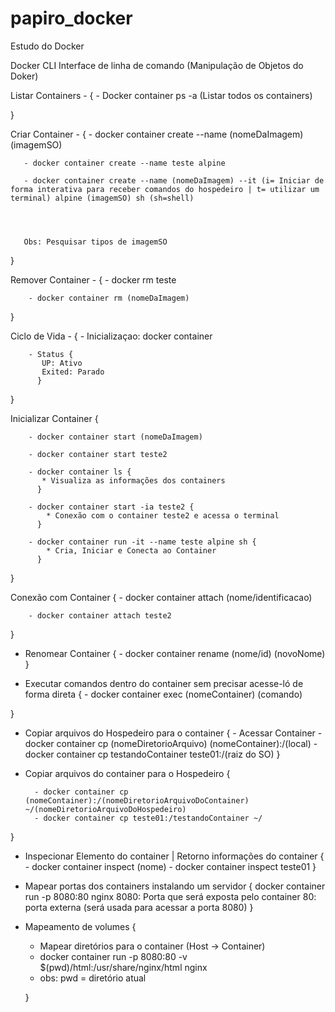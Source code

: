 # papiro_docker
Estudo do Docker


Docker CLI
Interface de linha de comando (Manipulação de Objetos do Doker)

 Listar Containers - {
      - Docker container ps -a (Listar todos os containers)

 }

 Criar Container - {
       - docker container create --name (nomeDaImagem) (imagemSO)
       
       - docker container create --name teste alpine
       
       - docker container create --name (nomeDaImagem) --it (i= Iniciar de forma interativa para receber comandos do hospedeiro | t= utilizar um terminal) alpine (imagemSO) sh (sh=shell)
       
       
       
       
       Obs: Pesquisar tipos de imagemSO
 } 
 
 Remover Container - {
        - docker rm teste
        
        - docker container rm (nomeDaImagem)
 }
 
 
 Ciclo de Vida - {
        - Inicializaçao: docker container
        
        - Status {
           UP: Ativo
           Exited: Parado       
          }
 }
     
 Inicializar Container {
        
        - docker container start (nomeDaImagem)
        
        - docker container start teste2
        
        - docker container ls {
           * Visualiza as informações dos containers    
          } 
          
        - docker container start -ia teste2 {
            * Conexão com o container teste2 e acessa o terminal
          }
          
        - docker container run -it --name teste alpine sh {
            * Cria, Iniciar e Conecta ao Container
          }
 }
 
 Conexão com Container {
        - docker container attach (nome/identificacao)
        
        - docker container attach teste2
 }      
 
 - Renomear Container {
        - docker container rename (nome/id) (novoNome)
 }
 
 
 - Executar comandos dentro do container sem precisar acesse-ló de forma direta {
        - docker container exec (nomeContainer) (comando)
   
 }
 
 
 - Copiar arquivos do Hospedeiro para o container {
          - Acessar Container
          - docker container cp (nomeDiretorioArquivo) (nomeContainer):/(local)
          - docker container cp testandoContainer teste01:/(raiz do SO)
  }
 
  - Copiar arquivos do container para o Hospedeiro {
   
          - docker container cp (nomeContainer):/(nomeDiretorioArquivoDoContainer) ~/(nomeDiretorioArquivoDoHospedeiro)
          - docker container cp teste01:/testandoContainer ~/

  }
 
 - Inspecionar Elemento do container | Retorno informações do container {
          - docker container inspect (nome)
          - docker container inspect teste01
  }
 
 
- Mapear portas dos containers instalando um servidor 
 {
   docker container run -p 8080:80 nginx
   8080: Porta que será exposta pelo container
   80: porta externa (será usada para acessar a porta 8080)
 }

- Mapeamento de volumes {
  - Mapear diretórios para o container (Host -> Container)
  - docker container run -p 8080:80 -v $(pwd)/html:/usr/share/nginx/html nginx
  - obs: pwd = diretório atual

  }